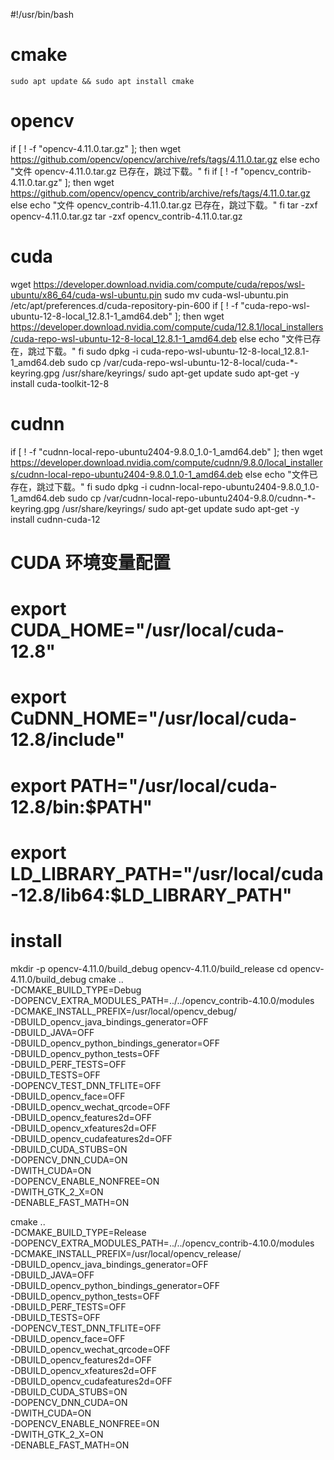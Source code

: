 #!/usr/bin/bash
# cmake
```
sudo apt update && sudo apt install cmake
```
# opencv 
if [ ! -f "opencv-4.11.0.tar.gz" ]; then
    wget https://github.com/opencv/opencv/archive/refs/tags/4.11.0.tar.gz
else
    echo "文件 opencv-4.11.0.tar.gz 已存在，跳过下载。"
fi
if [ ! -f "opencv_contrib-4.11.0.tar.gz" ]; then
    wget https://github.com/opencv/opencv_contrib/archive/refs/tags/4.11.0.tar.gz
else
    echo "文件 opencv_contrib-4.11.0.tar.gz 已存在，跳过下载。"
fi
tar -zxf opencv-4.11.0.tar.gz
tar -zxf opencv_contrib-4.11.0.tar.gz


# cuda
wget https://developer.download.nvidia.com/compute/cuda/repos/wsl-ubuntu/x86_64/cuda-wsl-ubuntu.pin
sudo mv cuda-wsl-ubuntu.pin /etc/apt/preferences.d/cuda-repository-pin-600
if [ ! -f "cuda-repo-wsl-ubuntu-12-8-local_12.8.1-1_amd64.deb" ]; then
    wget https://developer.download.nvidia.com/compute/cuda/12.8.1/local_installers/cuda-repo-wsl-ubuntu-12-8-local_12.8.1-1_amd64.deb
else
    echo "文件已存在，跳过下载。"
fi
sudo dpkg -i cuda-repo-wsl-ubuntu-12-8-local_12.8.1-1_amd64.deb
sudo cp /var/cuda-repo-wsl-ubuntu-12-8-local/cuda-*-keyring.gpg /usr/share/keyrings/
sudo apt-get update
sudo apt-get -y install cuda-toolkit-12-8

# cudnn
if [ ! -f "cudnn-local-repo-ubuntu2404-9.8.0_1.0-1_amd64.deb" ]; then
    wget https://developer.download.nvidia.com/compute/cudnn/9.8.0/local_installers/cudnn-local-repo-ubuntu2404-9.8.0_1.0-1_amd64.deb
else
    echo "文件已存在，跳过下载。"
fi
sudo dpkg -i cudnn-local-repo-ubuntu2404-9.8.0_1.0-1_amd64.deb
sudo cp /var/cudnn-local-repo-ubuntu2404-9.8.0/cudnn-*-keyring.gpg /usr/share/keyrings/
sudo apt-get update
sudo apt-get -y install cudnn-cuda-12
# CUDA 环境变量配置
# export CUDA_HOME="/usr/local/cuda-12.8"
# export CuDNN_HOME="/usr/local/cuda-12.8/include"
# export PATH="/usr/local/cuda-12.8/bin:$PATH"
# export LD_LIBRARY_PATH="/usr/local/cuda-12.8/lib64:$LD_LIBRARY_PATH"

# install 
mkdir -p opencv-4.11.0/build_debug opencv-4.11.0/build_release
cd opencv-4.11.0/build_debug
cmake .. \
	-DCMAKE_BUILD_TYPE=Debug \
	-DOPENCV_EXTRA_MODULES_PATH=../../opencv_contrib-4.10.0/modules \
	-DCMAKE_INSTALL_PREFIX=/usr/local/opencv_debug/ \
	-DBUILD_opencv_java_bindings_generator=OFF \
	-DBUILD_JAVA=OFF \
	-DBUILD_opencv_python_bindings_generator=OFF \
	-DBUILD_opencv_python_tests=OFF \
	-DBUILD_PERF_TESTS=OFF \
	-DBUILD_TESTS=OFF \
	-DOPENCV_TEST_DNN_TFLITE=OFF \
	-DBUILD_opencv_face=OFF \
	-DBUILD_opencv_wechat_qrcode=OFF \
	-DBUILD_opencv_features2d=OFF \
	-DBUILD_opencv_xfeatures2d=OFF \
	-DBUILD_opencv_cudafeatures2d=OFF \
	-DBUILD_CUDA_STUBS=ON \
	-DOPENCV_DNN_CUDA=ON \
	-DWITH_CUDA=ON \
	-DOPENCV_ENABLE_NONFREE=ON \
	-DWITH_GTK_2_X=ON \
	-DENABLE_FAST_MATH=ON 
 
 
 cmake .. \
	-DCMAKE_BUILD_TYPE=Release \
	-DOPENCV_EXTRA_MODULES_PATH=../../opencv_contrib-4.10.0/modules \
	-DCMAKE_INSTALL_PREFIX=/usr/local/opencv_release/ \
	-DBUILD_opencv_java_bindings_generator=OFF \
	-DBUILD_JAVA=OFF \
	-DBUILD_opencv_python_bindings_generator=OFF \
	-DBUILD_opencv_python_tests=OFF \
	-DBUILD_PERF_TESTS=OFF \
	-DBUILD_TESTS=OFF \
	-DOPENCV_TEST_DNN_TFLITE=OFF \
	-DBUILD_opencv_face=OFF \
	-DBUILD_opencv_wechat_qrcode=OFF \
	-DBUILD_opencv_features2d=OFF \
	-DBUILD_opencv_xfeatures2d=OFF \
	-DBUILD_opencv_cudafeatures2d=OFF \
	-DBUILD_CUDA_STUBS=ON \
	-DOPENCV_DNN_CUDA=ON \
	-DWITH_CUDA=ON \
	-DOPENCV_ENABLE_NONFREE=ON \
	-DWITH_GTK_2_X=ON \
	-DENABLE_FAST_MATH=ON 
